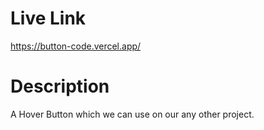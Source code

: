 # Live Link 

https://button-code.vercel.app/

# Description 

A Hover Button which we can use on our any other project. 
 
 
